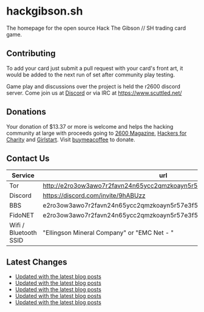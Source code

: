 # hackgibson.sh
The homepage for the open source Hack The Gibson // SH trading card game.


## Contributing

To add your card just submit a pull request with your card's front art, it would be added to the next run of set after community play testing.

Game play and discussions over the project is held the r2600 discord server. Come join us at [Discord](https://discord.com/invite/9hABUzz) or via IRC at https://www.scuttled.net/


## Donations

Your donation of $13.37 or more is welcome and helps the hacking community at large with proceeds going to [2600 Magazine](https://2600.com/), [Hackers for Charity](https://hackersforcharity.org) and [Girlstart](https://girlstart.org).  Visit [buymeacoffee](https://www.buymeacoffee.com/hackgibson.sh) to donate.


## Contact Us

Service | url
-|-
Tor | http://e2ro3ow3awo7r2favn24n65ycc2qmzkoayn5r57e3f56nvjwdcgg32ad.onion
Discord | https://discord.com/invite/9hABUzz
BBS | e2ro3ow3awo7r2favn24n65ycc2qmzkoayn5r57e3f56nvjwdcgg32ad.onion:23
FidoNET | e2ro3ow3awo7r2favn24n65ycc2qmzkoayn5r57e3f56nvjwdcgg32ad.onion:24554
Wifi / Bluetooth SSID | "Ellingson Mineral Company" or "EMC Net - <fidonet address>"

## Latest Changes
<!-- BLOG-POST-LIST:START -->
- [Updated with the latest blog posts](https://github.com/DFW2600/hackgibson.sh/commit/3ef5ae4b21e0e1fad3115fd4bddb4dc442baef78)
- [Updated with the latest blog posts](https://github.com/DFW2600/hackgibson.sh/commit/4d3ef6b0ca1d817f13c4476d9a4e745059dd452e)
- [Updated with the latest blog posts](https://github.com/DFW2600/hackgibson.sh/commit/f5b8cd375d3d4d71dd4f165933b2fd0445ed4d4b)
- [Updated with the latest blog posts](https://github.com/DFW2600/hackgibson.sh/commit/1a99de50529364ca15476f7a3f85be052091dc5c)
- [Updated with the latest blog posts](https://github.com/DFW2600/hackgibson.sh/commit/c1276758fd0785937ca96f3184a62b092de8a267)
<!-- BLOG-POST-LIST:END -->
